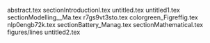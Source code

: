 abstract.tex
sectionIntroductionl.tex
untitled.tex
untitled1.tex
sectionModelling__Ma.tex
r7gs9vt3sto.tex
colorgreen_Figreffig.tex
nlp0engb72k.tex
sectionBattery_Manag.tex
sectionMathematical.tex
figures/lines
untitled2.tex